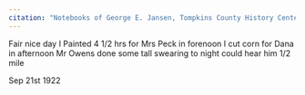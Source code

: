 ```yaml
---
citation: "Notebooks of George E. Jansen, Tompkins County History Center" 
---
```

Fair nice day I Painted 4 1/2 hrs for Mrs Peck in forenoon I cut corn for Dana in afternoon Mr Owens done some tall swearing to night could hear him 1/2 mile

Sep 21st 1922


